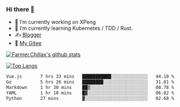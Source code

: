 ### Hi there 👋

- 🔭 I’m currently working on XPeng
- 🌱 I’m currently learning Kubernetes / TDD / Rust.
- ✍️ [Blogger](https://blog.farmer233.top)
- 🤔 [My Gitee](https://gitee.com/Farmer-chong)


[![Farmer.Chillax's github stats](https://github-readme-stats.vercel.app/api?username=FarmerChillax)](https://github.com/anuraghazra/github-readme-stats)

[![Top Langs](https://github-readme-stats.vercel.app/api/top-langs/?username=FarmerChillax&layout=compact&hide=html,css,javascript)](https://github.com/anuraghazra/github-readme-stats)


<a href="https://wakatime.com/@Farmer"> </a>
          <!--START_SECTION:waka-->

```txt
Vue.js       7 hrs 33 mins   ███████████░░░░░░░░░░░░░░   44.10 %
Go           5 hrs 26 mins   ████████░░░░░░░░░░░░░░░░░   31.81 %
Markdown     1 hr 30 mins    ██▒░░░░░░░░░░░░░░░░░░░░░░   08.78 %
YAML         1 hr 10 mins    █▓░░░░░░░░░░░░░░░░░░░░░░░   06.82 %
Python       27 mins         ▓░░░░░░░░░░░░░░░░░░░░░░░░   02.68 %
```

<!--END_SECTION:waka-->



<!--
**Farmer-chong/Farmer-chong** is a ✨ _special_ ✨ repository because its `README.md` (this file) appears on your GitHub profile.

Here are some ideas to get you started:

- 🔭 I’m currently working on ...
- 🌱 I’m currently learning ...
- 👯 I’m looking to collaborate on ...
- 🤔 I’m looking for help with ...
- 💬 Ask me about ...
- 📫 How to reach me: ...
- 😄 Pronouns: ...
- ⚡ Fun fact: ...
-->
